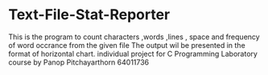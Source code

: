 # Text-File-Stat-Reporter
This is the program to count characters ,words ,lines , space and frequency of word occrance from the given file
The output wil be presented in the format of horizontal chart.
individual project for C Programming Laboratory course by Panop Pitchayarthorn 64011736
